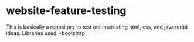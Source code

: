 # website-feature-testing
This is basically a repository to test out interesting html, css, and javascript ideas. 
Libraries used:
-bootstrap
